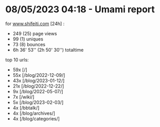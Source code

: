 # 08/05/2023 04:18 - Umami report
for www.shifeiti.com [24h] :

 - 249 (25) page views
 - 99 (1) uniques
 - 73 (8) bounces
 - 6h 36' 53'' (2h 50' 30'') totaltime


top 10 urls:
 - 59x [/]
 - 55x [/blog/2022-12-09/]
 - 43x [/blog/2023-01-12/]
 - 21x [/blog/2022-12-22/]
 - 9x [/blog/2022-05-07/]
 - 7x [/wiki/]
 - 5x [/blog/2023-02-03/]
 - 4x [/bbtalk/]
 - 4x [/blog/archives/]
 - 4x [/blog/categories/]


